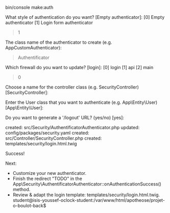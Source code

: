  bin/console make:auth

 What style of authentication do you want? [Empty authenticator]:
  [0] Empty authenticator
  [1] Login form authenticator
 > 1

 The class name of the authenticator to create (e.g. AppCustomAuthenticator):
 > Authentificator

 Which firewall do you want to update? [login]:
  [0] login
  [1] api
  [2] main
 > 0

 Choose a name for the controller class (e.g. SecurityController) [SecurityController]:
 > 

 Enter the User class that you want to authenticate (e.g. App\Entity\User) [App\Entity\User]:
 > 

 Do you want to generate a '/logout' URL? (yes/no) [yes]:
 > 

 created: src/Security/AuthentificatorAuthenticator.php
 updated: config/packages/security.yaml
 created: src/Controller/SecurityController.php
 created: templates/security/login.html.twig

           
  Success! 
           

 Next:
 - Customize your new authenticator.
 - Finish the redirect "TODO" in the App\Security\AuthentificatorAuthenticator::onAuthenticationSuccess() method.
 - Review & adapt the login template: templates/security/login.html.twig.
student@isis-youssef-oclock-student:/var/www/html/apotheose/projet-o-boulot-back$ 